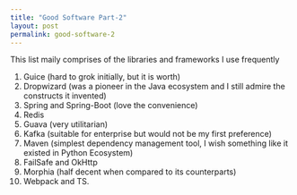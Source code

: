 ```yaml
---
title: "Good Software Part-2" 
layout: post 
permalink: good-software-2
--- 
```


This list maily comprises of the libraries and frameworks I use frequently 

1. Guice (hard to grok initially, but it is worth)
2. Dropwizard (was a pioneer in the Java ecosystem and I still admire the constructs it invented)
3. Spring and Spring-Boot (love the convenience)
4. Redis 
5. Guava (very utilitarian)
6. Kafka (suitable for enterprise but would not be my first preference)
7. Maven (simplest dependency management tool, I wish something like it existed in Python Ecosystem)
8. FailSafe and OkHttp
9. Morphia (half decent when compared to its counterparts)
10. Webpack and TS.